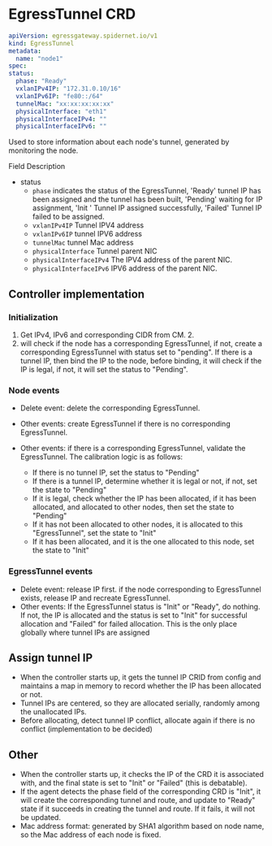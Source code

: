 # EgressTunnel CRD

```yaml
apiVersion: egressgateway.spidernet.io/v1
kind: EgressTunnel
metadata:
  name: "node1"
spec:
status:
  phase: "Ready"
  vxlanIPv4IP: "172.31.0.10/16"
  vxlanIPv6IP: "fe80::/64"
  tunnelMac: "xx:xx:xx:xx:xx"
  physicalInterface: "eth1"
  physicalInterfaceIPv4: ""
  physicalInterfaceIPv6: ""
```

Used to store information about each node's tunnel, generated by monitoring the node.

Field Description

* status
  * `phase` indicates the status of the EgressTunnel, 'Ready' tunnel IP has been assigned and the tunnel has been built, 'Pending' waiting for IP assignment, 'Init ' Tunnel IP assigned successfully, 'Failed' Tunnel IP failed to be assigned.
  * `vxlanIPv4IP` Tunnel IPV4 address
  * `vxlanIPv6IP` tunnel IPV6 address
  * `tunnelMac` tunnel Mac address
  * `physicalInterface` Tunnel parent NIC
  * `physicalInterfaceIPv4` The IPV4 address of the parent NIC.
  * `physicalInterfaceIPv6` IPV6 address of the parent NIC.

## Controller implementation

### Initialization

1. Get IPv4, IPv6 and corresponding CIDR from CM. 2.
2. will check if the node has a corresponding EgressTunnel, if not, create a corresponding EgressTunnel with status set to "pending". If there is a tunnel IP, then bind the IP to the node, before binding, it will check if the IP is legal, if not, it will set the status to "Pending".

### Node events

* Delete event: delete the corresponding EgressTunnel.
* Other events: create EgressTunnel if there is no corresponding EgressTunnel.
* Other events: if there is a corresponding EgressTunnel, validate the EgressTunnel. The calibration logic is as follows:

  * If there is no tunnel IP, set the status to "Pending"
  * If there is a tunnel IP, determine whether it is legal or not, if not, set the state to "Pending"
  * If it is legal, check whether the IP has been allocated, if it has been allocated, and allocated to other nodes, then set the state to "Pending"
  * If it has not been allocated to other nodes, it is allocated to this "EgressTunnel", set the state to "Init"
  * If it has been allocated, and it is the one allocated to this node, set the state to "Init"

### EgressTunnel events

* Delete event: release IP first. if the node corresponding to EgressTunnel exists, release IP and recreate EgressTunnel.
* Other events: If the EgressTunnel status is "Init" or "Ready", do nothing. If not, the IP is allocated and the status is set to "Init" for successful allocation and "Failed" for failed allocation. This is the only place globally where tunnel IPs are assigned

## Assign tunnel IP

* When the controller starts up, it gets the tunnel IP CRID from config and maintains a map in memory to record whether the IP has been allocated or not.
* Tunnel IPs are centered, so they are allocated serially, randomly among the unallocated IPs.
* Before allocating, detect tunnel IP conflict, allocate again if there is no conflict (implementation to be decided)

## Other

* When the controller starts up, it checks the IP of the CRD it is associated with, and the final state is set to "Init" or "Failed" (this is debatable).
* If the agent detects the phase field of the corresponding CRD is "Init", it will create the corresponding tunnel and route, and update to "Ready" state if it succeeds in creating the tunnel and route. If it fails, it will not be updated.
* Mac address format: generated by SHA1 algorithm based on node name, so the Mac address of each node is fixed.
